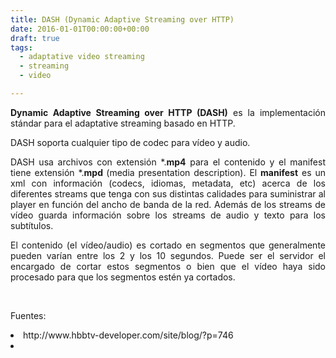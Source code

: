 ```yaml
---
title: DASH (Dynamic Adaptive Streaming over HTTP)
date: 2016-01-01T00:00:00+00:00
draft: true
tags:
  - adaptative video streaming
  - streaming
  - video

---
```

<p style="text-align: justify">
  <strong>Dynamic Adaptive Streaming over HTTP (DASH)</strong> es la implementación stándar para el adaptative streaming basado en HTTP.
</p>

<p style="text-align: justify">
  DASH soporta cualquier tipo de codec para vídeo y audio.
</p>

<p style="text-align: justify">
  DASH usa archivos con extensión *.<strong>mp4</strong> para el contenido y el manifest tiene extensión *.<strong>mpd </strong>(media presentation description). El <strong>manifest</strong> es un xml con información (codecs, idiomas, metadata, etc) acerca de los diferentes streams que tenga con sus distintas calidades para suministrar al player en función del ancho de banda de la red. Además de los streams de vídeo guarda información sobre los streams de audio y texto para los subtítulos.
</p>

<p style="text-align: justify">
  El contenido (el vídeo/audio) es cortado en segmentos que generalmente pueden varían entre los 2 y los 10 segundos. Puede ser el servidor el encargado de cortar estos segmentos o bien que el vídeo haya sido procesado para que los segmentos estén ya cortados.
</p>

<p style="text-align: justify">
</p>

&nbsp;

<p style="text-align: justify">
  Fuentes:
</p>

<li style="text-align: justify">
  http://www.hbbtv-developer.com/site/blog/?p=746
</li>
<li style="text-align: justify">
</li>